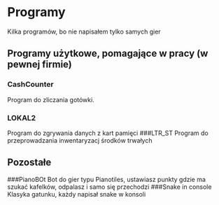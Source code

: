 # Programy
 Kilka programów, bo nie napisałem tylko samych gier
## Programy użytkowe, pomagające w pracy (w pewnej firmie)
### CashCounter
Program do zliczania gotówki.
### LOKAL2
Program do zgrywania danych z kart pamięci
###LTR_ST
Program do przeprowadzania inwentaryzacj środków trwałych
## Pozostałe
###PianoBOt
Bot do gier typu Pianotiles, ustawiasz punkty gdzie ma szukać kafelków, odpalasz i samo się przechodzi
###Snake in console
Klasyka gatunku, każdy napisał snake w konsoli
